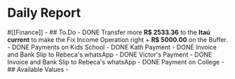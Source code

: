 # Daily Report 
#[[Finance]]
	- ## To.Do
		- DONE Transfer more **R$ 2533.36** to the **Itaú current** to make the Fix Income Operation right + **R$ 5000.00** on the Buffer.
		- DONE Payments on Kids School
			- DONE Kath Payment
				- DONE Invoice and Bank Slip to Rebeca's whatsApp
			- DONE Victor's Payment
				- DONE Invoice and Bank Slip to Rebeca's whatsApp
		- DONE Payment on College
	- ## Available Values
		-